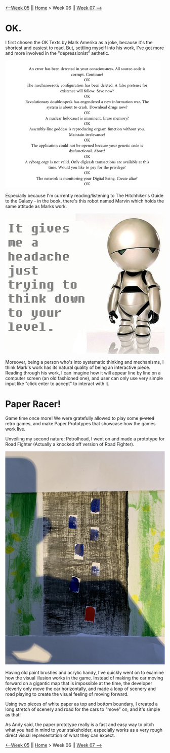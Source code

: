 [⟵Week 05](https://yutangmoo.github.io/MakeCode/Week_05) || [Home](https://yutangmoo.github.io/MakeCode/) > Week 06 ||  [Week 07 ⟶](https://yutangmoo.github.io/MakeCode/Week_07)



# OK.

I first chosen the OK Texts by Mark Amerika as a joke, because it's the shortest and easiest to read. But, settling myself into his work, I've got more and more involved in the "depressionist" aethetic.

![2](https://github.com/YutangMoo/MakeCode/blob/master/Week_06/Images/2.png)

Especially because I'm currently reading/listening to The Hitchhiker's Guide to the Galaxy - in the book, there's this robot named Marvin which holds the same attitude as Marks work.

![1](https://github.com/YutangMoo/MakeCode/blob/master/Week_06/Images/1.jpg?raw=true)

Moreover, being a person who's into systematic thinking and mechanisms, I think Mark's work has its natural quality of being an interactive piece. Reading through his work, I can imagine how it will appear line by line on a computer screen (an old fashioned one), and user can only use very simple input like "click enter to accept" to interact with it.



# Paper Racer!

Game time once more! We were gratefully allowed to play some ~~pirated~~ retro games, and make Paper Prototypes that showcase how the games work live.

Unveiling my second nature: Petrolhead, I went on and made a prototype for Road Fighter (Actually a knocked off version of Road Fighter).

![3](https://github.com/YutangMoo/MakeCode/blob/master/Week_06/Images/3.jpg?raw=true)

Having old paint brushes and acrylic handy, I've quickly went on to examine how the visual illusion works in the game. Instead of making the car moving forward on a gigantic map that is impossible at the time, the developer cleverly only move the car horizontally, and made a loop of scenery and road playing to create the visual feeling of moving forward.

Using two pieces of white paper as top and bottom boundary, I created a long stretch of scenery and road for the cars to "move" on, and it's simple as that!

As Andy said, the paper prototype really is a fast and easy way to pitch what you had in mind to your stakeholder, especially works as a very rough direct visual representation of what they can expect.



[⟵Week 05](https://yutangmoo.github.io/MakeCode/Week_05) || [Home](https://yutangmoo.github.io/MakeCode/) > Week 06 ||  [Week 07 ⟶](https://yutangmoo.github.io/MakeCode/Week_07)